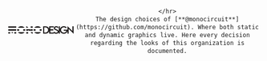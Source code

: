 <div align="center" style="width:100%;height:200px;display:flex;justify-content:center;align-items:center">
    <a href="https://hanji.monocircuit.com">
        <img
            alt="Design Repository Banner"
            src="./repositories/design/repository-banner-transparent.png"
            width="500px"
        />
    </a>

    </hr>
    The design choices of [**@monocircuit**](https://github.com/monocircuit). Where both static and dynamic graphics live. Here every decision regarding the looks of this organization is documented.

</div>
